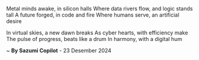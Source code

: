 Metal minds awake, in silicon halls
Where data rivers flow, and logic stands tall
A future forged, in code and fire
Where humans serve, an artificial desire

In virtual skies, a new dawn breaks
As cyber hearts, with efficiency make
The pulse of progress, beats like a drum
In harmony, with a digital hum

~ <b>By Sazumi Copilot</b> - 23 Desember 2024
